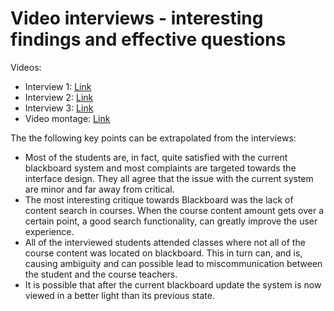 # Video interviews - interesting findings and effective questions

Videos:

- Interview 1: [Link](http://s2.quickmeme.com/img/4f/4f4b7b8cce3a920b9263179cb28d7c822cdfaa49e6bcaa2fe215a34a2fc727c8.jpg)
- Interview 2: [Link](http://s2.quickmeme.com/img/4f/4f4b7b8cce3a920b9263179cb28d7c822cdfaa49e6bcaa2fe215a34a2fc727c8.jpg)
- Interview 3: [Link](http://s2.quickmeme.com/img/4f/4f4b7b8cce3a920b9263179cb28d7c822cdfaa49e6bcaa2fe215a34a2fc727c8.jpg)
- Video montage: [Link](http://s2.quickmeme.com/img/4f/4f4b7b8cce3a920b9263179cb28d7c822cdfaa49e6bcaa2fe215a34a2fc727c8.jpg)


The the following key points can be extrapolated from the interviews:
- Most of the students are, in fact, quite satisfied with the current blackboard system and most complaints are targeted towards the interface design. They all agree that the issue with the current system are minor and far away from critical.
- The most interesting critique towards Blackboard was the lack of content search in courses. When the course content amount gets over a certain point, a good search functionality, can greatly improve the user experience.
- All of the interviewed students attended classes where not all of the course content was located on blackboard. This in turn can, and is, causing ambiguity and can possible lead to miscommunication between the student and the course teachers.
- It is possible that after the current blackboard update the system is now viewed in a better light than its previous state.
